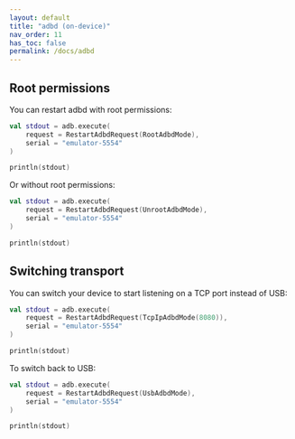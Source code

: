 ```yaml
---
layout: default
title: "adbd (on-device)"
nav_order: 11
has_toc: false
permalink: /docs/adbd
---
```


## Root permissions

You can restart adbd with root permissions:

```kotlin
val stdout = adb.execute(
    request = RestartAdbdRequest(RootAdbdMode),
    serial = "emulator-5554"
)

println(stdout)
```

Or without root permissions:

```kotlin
val stdout = adb.execute(
    request = RestartAdbdRequest(UnrootAdbdMode),
    serial = "emulator-5554"
)

println(stdout)
```

## Switching transport

You can switch your device to start listening on a TCP port instead of USB:

```kotlin
val stdout = adb.execute(
    request = RestartAdbdRequest(TcpIpAdbdMode(8080)),
    serial = "emulator-5554"
)

println(stdout)
```

To switch back to USB:

```kotlin
val stdout = adb.execute(
    request = RestartAdbdRequest(UsbAdbdMode),
    serial = "emulator-5554"
)

println(stdout)
```